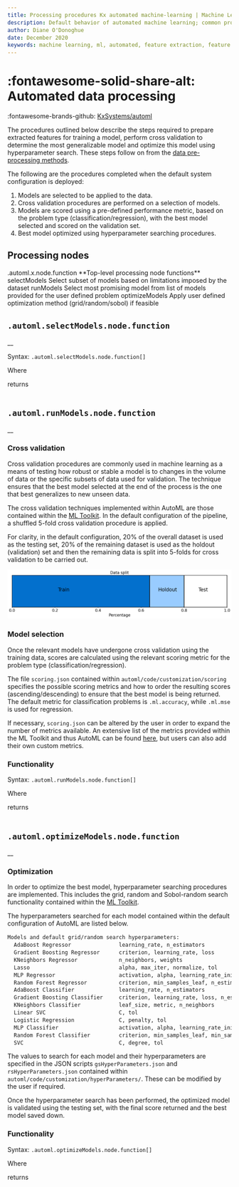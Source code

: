 ```yaml
---
title: Processing procedures Kx automated machine-learning | Machine Learning | Documentation for q and kdb+
description: Default behavior of automated machine learning; common processes completed across all forms of automated machine learning
author: Diane O'Donoghue
date: December 2020
keywords: machine learning, ml, automated, feature extraction, feature selection, cross validation, grid search, random search, sobol-random search, models, optimization
---
```

# :fontawesome-solid-share-alt: Automated data processing

:fontawesome-brands-github:
[KxSystems/automl](https://github.com/kxsystems/automl)

The procedures outlined below describe the steps required to prepare extracted features for training a model, perform cross validation to determine the most generalizable model and optimize this model using hyperparameter search. These steps follow on from the [data pre-processing methods](preproc.md).

The following are the procedures completed when the default system configuration is deployed:

1. Models are selected to be applied to the data.
2. Cross validation procedures are performed on a selection of models.
3. Models are scored using a pre-defined performance metric, based on the problem type (classification/regression), with the best model selected and scored on the validation set.
4. Best model optimized using hyperparameter searching procedures.

## Processing nodes

<div markdown="1" class="typewriter">
.automl.x.node.function   **Top-level processing node functions**
  selectModels    Select subset of models based on limitations imposed by the dataset
  runModels       Select most promising model from list of models provided for the user defined problem
  optimizeModels  Apply user defined optimization method (grid/random/sobol) if feasible
</div>

## `.automl.selectModels.node.function`

__

Syntax: `.automl.selectModels.node.function[]`

Where

returns 

```q
```

## `.automl.runModels.node.function`

__

### Cross validation

Cross validation procedures are commonly used in machine learning as a means of testing how robust or stable a model is to changes in the volume of data or the specific subsets of data used for validation. The technique ensures that the best model selected at the end of the process is the one that best generalizes to new unseen data.

The cross validation techniques implemented within AutoML are those contained within the [ML Toolkit](../../toolkit/xval.md). In the default configuration of the pipeline, a shuffled 5-fold cross validation procedure is applied.

For clarity, in the default configuration, 20% of the overall dataset is used as the testing set, 20% of the remaining dataset is used as the holdout (validation) set and then the remaining data is split into 5-folds for cross validation to be carried out.

![](img/5fold.png)


### Model selection

Once the relevant models have undergone cross validation using the training data, scores are calculated using the relevant scoring metric for the problem type (classification/regression).

The file `scoring.json` contained within `automl/code/customization/scoring` specifies the possible scoring metrics and how to order the resulting scores (ascending/descending) to ensure that the best model is being returned. The default metric for classification problems is `.ml.accuracy`, while `.ml.mse` is used for regression. 

If necessary, `scoring.json` can be altered by the user in order to expand the number of metrics available. An extensive list of the metrics provided within the ML Toolkit and thus AutoML can be found [here](../../toolkit/utilities/metric.md), but users can also add their own custom metrics.

### Functionality

Syntax: `.automl.runModels.node.function[]`

Where

returns 

```q
```

## `.automl.optimizeModels.node.function`

__

### Optimization

In order to optimize the best model, hyperparameter searching procedures are implemented. This includes the grid, random and Sobol-random search functionality contained within the [ML Toolkit](../../toolkit/xval.md).

The hyperparameters searched for each model contained within the default configuration of AutoML are listed below.

```txt
Models and default grid/random search hyperparameters:
  AdaBoost Regressor               learning_rate, n_estimators
  Gradient Boosting Regressor      criterion, learning_rate, loss
  KNeighbors Regressor             n_neighbors, weights
  Lasso                            alpha, max_iter, normalize, tol
  MLP Regressor                    activation, alpha, learning_rate_init, solver
  Random Forest Regressor          criterion, min_samples_leaf, n_estimators
  AdaBoost Classifier              learning_rate, n_estimators
  Gradient Boosting Classifier     criterion, learning_rate, loss, n_estimators
  KNeighbors Classifier            leaf_size, metric, n_neighbors
  Linear SVC                       C, tol
  Logistic Regression              C, penalty, tol
  MLP Classifier                   activation, alpha, learning_rate_init, solver
  Random Forest Classifier         criterion, min_samples_leaf, min_samples_split
  SVC                              C, degree, tol
```

The values to search for each model and their hyperparameters are specified in the JSON scripts `gsHyperParameters.json` and `rsHyperParameters.json` contained within `automl/code/customization/hyperParameters/`. These can be modified by the user if required.

Once the hyperparameter search has been performed, the optimized model is validated using the testing set, with the final score returned and the best model saved down.

### Functionality

Syntax: `.automl.optimizeModels.node.function[]`

Where

returns 

```q
```